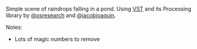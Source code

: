 Simple scene of raindrops falling in a pond. Using [VST](https://github.com/osresearch/vst) and its Processing library by [@osresearch](https://github.com/osresearch) and [@jacobjoaquin](https://github.com/jacobjoaquin).

Notes:
- Lots of magic numbers to remove
